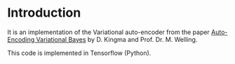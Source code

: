 # Introduction
It is an implementation of the Variational auto-encoder from the paper [Auto-Encoding Variational Bayes](http://arxiv.org/abs/1312.6114) by D. Kingma and Prof. Dr. M. Welling.

This code is implemented in Tensorflow (Python). 
